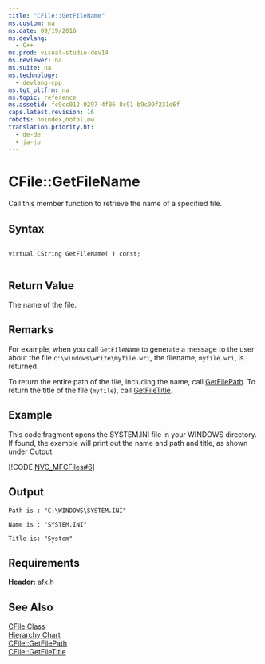 ```yaml
---
title: "CFile::GetFileName"
ms.custom: na
ms.date: 09/19/2016
ms.devlang: 
  - C++
ms.prod: visual-studio-dev14
ms.reviewer: na
ms.suite: na
ms.technology: 
  - devlang-cpp
ms.tgt_pltfrm: na
ms.topic: reference
ms.assetid: fc9cc012-0297-4f06-8c91-b9c99f231d6f
caps.latest.revision: 16
robots: noindex,nofollow
translation.priority.ht: 
  - de-de
  - ja-jp
---
```

# CFile::GetFileName
Call this member function to retrieve the name of a specified file.  
  
## Syntax  
  
```  
  
virtual CString GetFileName( ) const;  
  
```  
  
## Return Value  
 The name of the file.  
  
## Remarks  
 For example, when you call `GetFileName` to generate a message to the user about the file `c:\windows\write\myfile.wri`, the filename, `myfile.wri`, is returned.  
  
 To return the entire path of the file, including the name, call [GetFilePath](../vs140/CFile--GetFilePath.md). To return the title of the file (`myfile`), call [GetFileTitle](../vs140/CFile--GetFileTitle.md).  
  
## Example  
 This code fragment opens the SYSTEM.INI file in your WINDOWS directory. If found, the example will print out the name and path and title, as shown under Output:  
  
 [!CODE [NVC_MFCFiles#6](../CodeSnippet/VS_Snippets_Cpp/NVC_MFCFiles#6)]  
  
## Output  
 `Path is : "C:\WINDOWS\SYSTEM.INI"`  
  
 `Name is : "SYSTEM.INI"`  
  
 `Title is: "System"`  
  
## Requirements  
 **Header:** afx.h  
  
## See Also  
 [CFile Class](../vs140/CFile-Class.md)   
 [Hierarchy Chart](../vs140/Hierarchy-Chart.md)   
 [CFile::GetFilePath](../vs140/CFile--GetFilePath.md)   
 [CFile::GetFileTitle](../vs140/CFile--GetFileTitle.md)